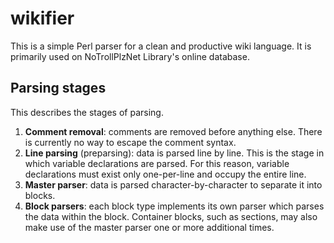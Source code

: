 # wikifier

This is a simple Perl parser for a clean and productive wiki language. It is primarily
used on NoTrollPlzNet Library's online database.

## Parsing stages

This describes the stages of parsing.

1. __Comment removal__: comments are removed before anything else. There is currently no way to escape the comment syntax.
2. __Line parsing__ (preparsing): data is parsed line by line. This is the stage in which variable declarations are parsed. For this reason, variable declarations must exist only one-per-line and occupy the entire line.
3. __Master parser__: data is parsed character-by-character to separate it into blocks.
4. __Block parsers__: each block type implements its own parser which parses the data within the block. Container blocks, such as sections, may also make use of the master parser one or more additional times.
